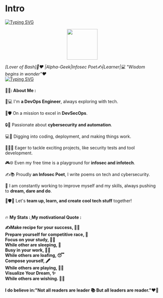 # Intro

[![Typing SVG](https://readme-typing-svg.demolab.com/?font=Fira+Code\&pause=1000\&color=8DF77B\&background=FF197700\&width=435\&lines=Abhishek+Kafle;Mr.+Anoint)](https://git.io/typing-svg)

<div align="center"><img src="https://media.giphy.com/media/M9gbBd9nbDrOTu1Mqx/giphy.gif" alt="" width="100"></div>

<div align="left"><img src="https://komarev.com/ghpvc/?username=whoami-anoint&#x26;label=Profile%20views&#x26;color=0e75b6&#x26;style=flat" alt=""></div>

_\[Lover of Bash]🤤♥️ |Alpha-Geek|Infosec Poet✍️|Learner|💻 "Wisdom begins in wonder"❤️_\
[![Typing SVG](https://readme-typing-svg.demolab.com/?font=Fira+Code\&weight=20\&size=15\&duration=5024\&pause=996\&color=F70CF2\&background=FF197700\&width=435\&lines=2+Decades+%2B+of+living+a+comical+life!!+)](https://git.io/typing-svg)

#### 👨‍💻: About Me :

🔧💻 I'm **a DevOps Engineer**, always exploring with tech.

🚀🛡️ On a mission to excel in **DevSecOps**.

🔒🤖 Passionate about **cybersecurity and automation**.

💻🚀 Digging into coding, deployment, and making things work.

🕵️‍♂️🔨 Eager to tackle exciting projects, like security tests and tool development.

🎮🌐 Even my free time is a playground for **infosec and infotech**.

✍️📚 Proudly **an Infosec Poet**, I write poems on tech and cybersecurity.

🌟 I am constantly working to improve myself and my skills, always pushing to **dream, dare and do**.

🚀🛡️👾 Let's **team up, learn, and create cool tech stuff** together!

\
:fire: **My Stats :**[ ](https://github.com/whoami-anoint)**My motivational Quote :**&#x20;

**✍️Make recipe for your success, 🧑‍🍳**\
**Prepare yourself for competitive race, 🐎**\
**Focus on your study, 👨‍🎓**\
**While other are sleeping, 🛌**\
**Busy in your work, 🧑‍💻**\
**While others are loafing, 😴**\
**Compose yourself, 🖋️**\
**While others are playing, 🤾‍♂️**\
**Visualize Your Dream, ✨**\
**While others are wishing. 🤎🚀**

#### **I do believe in:"Not all readers are leader 📚 But all leaders are reader."❤️👑**
